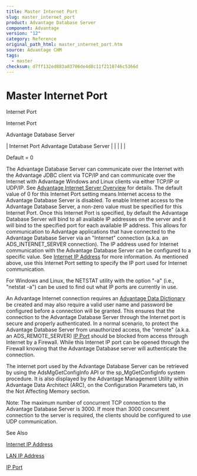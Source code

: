 ```yaml
---
title: Master Internet Port
slug: master_internet_port
product: Advantage Database Server
component: Advantage
version: "12"
category: Reference
original_path_html: master_internet_port.htm
source: Advantage CHM
tags:
  - master
checksum: d7ff132ed883a03706de4d8c11f2110746c5366d
---
```


# Master Internet Port

Internet Port

Internet Port

Advantage Database Server

| Internet Port  Advantage Database Server |  |  |  |  |

Default = 0

The Advantage Database Server can communicate over the Internet with the Advantage JDBC client via TCP/IP and can communicate over the Internet with Advantage Windows and Linux clients via either TCP/IP or UDP/IP. See [Advantage Internet Server Overview](master_advantage_internet_server_overview.md) for details. The default value of 0 for this Internet Port setting means Internet access to the Advantage Database Server is disabled. To enable Internet access to the Advantage Database Server, a non-zero value must be specified for this Internet Port. Once this Internet Port is specified, by default the Advantage Database Server will bind to all available IP addresses on the server and it will bind to the specified port for each available IP address. This allows for communication to Advantage applications that have connected to the Advantage Database Server via an "Internet" connection (a.k.a. an ADS\_INTERNET\_SERVER connection). The IP address used for Internet communication with the Advantage Database Server can be configured to a specific value. See [Internet IP Address](master_internet_ip_address.md) for more information. As mentioned above, use this Internet Port setting to specify the IP port used for Internet communication.

For Windows and Linux, the NETSTAT utility with the option "-a" (i.e., "netstat -a") can be used to find out what IP ports are currently in use.

An Advantage Internet connection requires an [Advantage Data Dictionary](master_advantage_data_dictionary.md) be created and may also require a valid user name and password be configured before a connection will be granted. This ensures that the connection to the Advantage Database Server through the Internet port is secure and properly authenticated. In a normal scenario, to protect the Advantage Database Server from unauthorized access, the "remote" (a.k.a. an ADS\_REMOTE\_SERVER) [IP Port](master_ip_port.md) should be blocked from access through Internet by a Firewall. While this Internet IP port can be opened through the Firewall knowing that the Advantage Database server will authenticate the connection.

The internet port used by the Advantage Database Server can be retrieved by using the AdsMgGetConfigInfo API or the sp\_MgGetConfigInfo system procedure. It is also displayed by the Advantage Management Utility within Advantage Data Architect (ARC), on the Configuration Parameters tab, in the Not Affecting Memory section.

Note: The maximum number of concurrent TCP connection to the Advantage Database Server is 3000. If more than 3000 concurrent connection to the server is required, the clients should be configured to use UDP communication.

See Also

[Internet IP Address](master_internet_ip_address.md)

[LAN IP Address](master_lan_ip_address.md)

[IP Port](master_ip_port.md)
